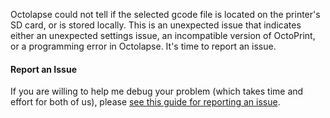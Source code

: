 Octolapse could not tell if the selected gcode file is located on the printer's SD card, or is stored locally.  This is an unexpected issue that indicates either an unexpected settings issue, an incompatible version of OctoPrint, or a programming error in Octolapse.  It's time to report an issue.

#### Report an Issue
If you are willing to help me debug your problem (which takes time and effort for both of us), please <a href="https://github.com/FormerLurker/Octolapse/wiki/Report-a-Bug" title="How to report an issue in the Octolapse github repository" target="_blank">see this guide for reporting an issue</a>.

